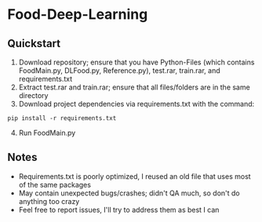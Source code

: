 # Food-Deep-Learning

## Quickstart
1) Download repository; ensure that you have Python-Files (which contains FoodMain.py, DLFood.py, Reference.py), test.rar, train.rar, and requirements.txt
2) Extract test.rar and train.rar; ensure that all files/folders are in the same directory
3) Download project dependencies via requirements.txt with the command:
```
pip install -r requirements.txt
```
4) Run FoodMain.py

## Notes
* Requirements.txt is poorly optimized, I reused an old file that uses most of the same packages
* May contain unexpected bugs/crashes; didn't QA much, so don't do anything too crazy
* Feel free to report issues, I'll try to address them as best I can
